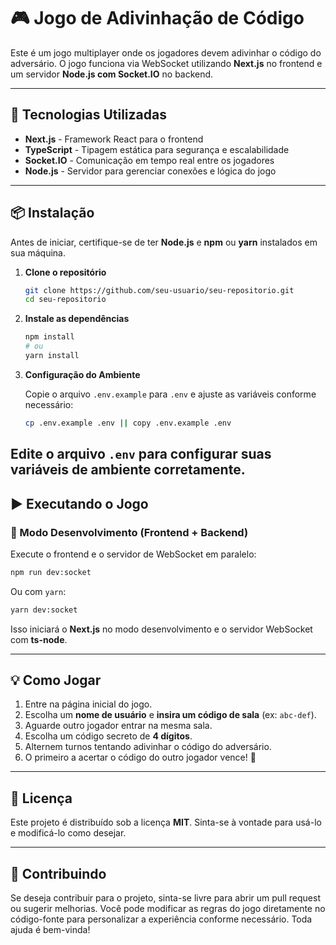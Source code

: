 # 🎮 Jogo de Adivinhação de Código

Este é um jogo multiplayer onde os jogadores devem adivinhar o código do adversário. O jogo funciona via WebSocket utilizando **Next.js** no frontend e um servidor **Node.js com Socket.IO** no backend.

---

## 🚀 Tecnologias Utilizadas

- **Next.js** - Framework React para o frontend
- **TypeScript** - Tipagem estática para segurança e escalabilidade
- **Socket.IO** - Comunicação em tempo real entre os jogadores
- **Node.js** - Servidor para gerenciar conexões e lógica do jogo

---

## 📦 Instalação

Antes de iniciar, certifique-se de ter **Node.js** e **npm** ou **yarn** instalados em sua máquina.

1. **Clone o repositório**

   ```bash
   git clone https://github.com/seu-usuario/seu-repositorio.git
   cd seu-repositorio
   ```

2. **Instale as dependências**

   ```bash
   npm install
   # ou
   yarn install
   ```

3. **Configuração do Ambiente**

   Copie o arquivo `.env.example` para `.env` e ajuste as variáveis conforme necessário:

   ```bash
   cp .env.example .env || copy .env.example .env
   ```

## Edite o arquivo `.env` para configurar suas variáveis de ambiente corretamente.

## ▶️ Executando o Jogo

### 🔧 Modo Desenvolvimento (Frontend + Backend)

Execute o frontend e o servidor de WebSocket em paralelo:

```bash
npm run dev:socket
```

Ou com `yarn`:

```bash
yarn dev:socket
```

Isso iniciará o **Next.js** no modo desenvolvimento e o servidor WebSocket com **ts-node**.

---

## 💡 Como Jogar

1. Entre na página inicial do jogo.
2. Escolha um **nome de usuário** e **insira um código de sala** (ex: `abc-def`).
3. Aguarde outro jogador entrar na mesma sala.
4. Escolha um código secreto de **4 dígitos**.
5. Alternem turnos tentando adivinhar o código do adversário.
6. O primeiro a acertar o código do outro jogador vence! 🎉

---

## 📄 Licença

Este projeto é distribuído sob a licença **MIT**. Sinta-se à vontade para usá-lo e modificá-lo como desejar.

---

## 🤝 Contribuindo

Se deseja contribuir para o projeto, sinta-se livre para abrir um pull request ou sugerir melhorias. Você pode modificar as regras do jogo diretamente no código-fonte para personalizar a experiência conforme necessário. Toda ajuda é bem-vinda!
